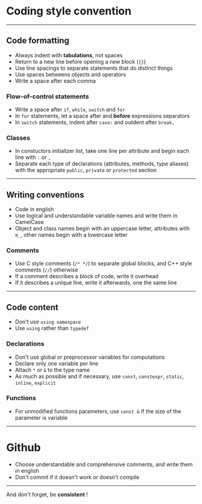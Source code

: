 # Coding style convention

---

## Code formatting

* Always indent with **tabulations**, not spaces
* Return to a new line before opening a new block (`{}`)
* Use line spacings to separate statements that do distinct things
* Use spaces betweens objects and operators
* Write a space after each comma

### Flow-of-control statements

* Write a space after `if`, `while`, `switch` and `for`
* In `for` statements, let a space after and **before** expressions separators
* In `switch` statements, indent after `case:` and outdent after `break,`

### Classes

* In constuctors initializer list, take one line per attribute and begin each line with `:` or `,`
* Separate each type of declarations (attributes, methods, type aliases) with the appropriate `public`, `private` or `protected` section

---

## Writing conventions

* Code in english
* Use logical and understandable variable names and write them in CamelCase
* Object and class names begin with an uppercase letter, attributes with `m_`, other names begin with a lowercase letter

### Comments

* Use C style comments (`/* */`) to separate global blocks, and C++ style comments (`//`) otherwise
* If a comment describes a block of code, write it overhead
* If it describes a unique line, write it afterwards, one the same line

---

## Code content

* Don't use `using namespace`
* Use `using` rather than `typedef`

### Declarations

* Don't use global or preprocessor variables for computations
* Declare only one variable per line
* Attach `*` or `&` to the type name
* As much as possible and if necessary, use `const`, `constexpr`, `static`, `inline`, `explicit`

### Functions

* For unmodified functions parameters, use `const &` if the size of the parameter is variable

---

# Github

* Choose understandable and comprehensive comments, and write them in english
* Don't commit if it doesn't work or doesn't compile

---

And don't forget, be **consistent** !
